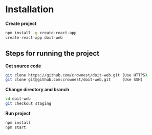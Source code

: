 # Installation

**Create project**
```bash
npm install -g create-react-app
create-react-app doit-web
```

## Steps for running the project

**Get source code**
```bash
git clone https://github.com/crownest/doit-web.git (Use HTTPS)
git clone git@github.com:crownest/doit-web.git     (Use SSH)
```

**Change directory and branch**
```bash
cd doit-web
git checkout staging
```

**Run project**
```bash
npm install
npm start
```
